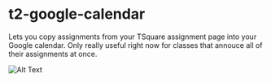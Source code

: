 # t2-google-calendar
Lets you copy assignments from your TSquare assignment page into your Google calendar. Only really useful right now for classes that annouce all of their assignments at once.

![Alt Text](https://cloud.githubusercontent.com/assets/14845292/20952622/c1665d30-bbfb-11e6-9b64-2aa86e5c6866.gif)
